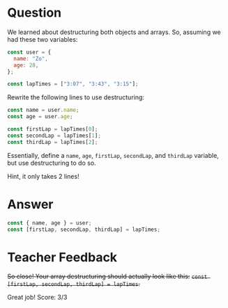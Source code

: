 # Question

We learned about destructuring both objects and arrays. So, assuming we had these two variables:

```js
const user = {
  name: "Zo",
  age: 28,
};

const lapTimes = ["3:07", "3:43", "3:15"];
```

Rewrite the following lines to use destructuring:

```js
const name = user.name;
const age = user.age;

const firstLap = lapTimes[0];
const secondLap = lapTimes[1];
const thirdLap = lapTimes[2];
```

Essentially, define a `name`, `age`, `firstLap`, `secondLap`, and `thirdLap` variable, but use destructuring to do so.

Hint, it only takes 2 lines!

# Answer

```js
const { name, age } = user;
const [firstLap, secondLap, thirdLap] = lapTimes;
```

# Teacher Feedback

~~So close! Your array destructuring should actually look like this:~~
~~`const [firstLap, secondLap, thirdLap] = lapTimes`.~~

Great job!
Score: 3/3
